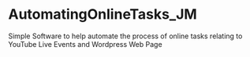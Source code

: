 # AutomatingOnlineTasks_JM
Simple Software to help automate the process of online tasks relating to YouTube Live Events and Wordpress Web Page
